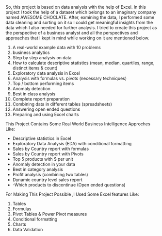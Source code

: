 So, this project is based on data analysis with the help of Excel. 
In this project I took the help of a dataset which belongs to an imaginary company named AWESOME CHOCLATE. 
After, exmining the data,
I performed some data cleaning and sorting on it so I could get meaningful insights from the data which I also needed for further analysis.
I tried to create this project as the perspective of a business analyst and all the perspectives and approaches that I kept in mind while working on it are mentioned below.

1)  A real-world example data with 10 problems
2) business analytics
3) Step by step analysis on data
4) How to calculate descriptive statistics (mean, median, quartiles, range, distinct items & count)
5) Exploratory data analysis in Excel
6) Analysis with formulas vs. pivots (necessary techniques)
7) Top / bottom performing items
8) Anomaly detection
9) Best in class analysis
10) Complete report preparation
11) Combining data in different tables (spreadsheets)
12) Answering open ended questions
13) Preparing and using Excel charts



 This Project Contains Some Real World Business Intelligence Approches Like:
- Descriptive statistics in Excel
- Exploratory Data Analysis (EDA) with conditional formatting
- Sales by Country report with formulas
- Sales by Country report with Pivots
- Top 5 products with $ per unit
- Anomaly detection in your data
- Best in category analysis
- Profit analysis (combining two tables)
- Dynamic country level sales report
- -Which products to discontinue (Open ended questions)



For Making This Project Possible ,I Used Some Excel features Like:
1) Tables
2) Formulas
3) Pivot Tables & Power Pivot measures
4) Conditional formatting
5) Charts
6) Data Validation

